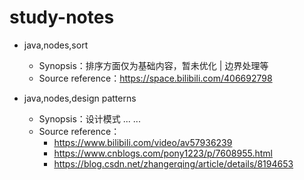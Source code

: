 # study-notes
- java,nodes,sort
    - Synopsis：排序方面仅为基础内容，暂未优化 | 边界处理等
    - Source reference：https://space.bilibili.com/406692798
    
- java,nodes,design patterns
    - Synopsis：设计模式 ... ...
    - Source reference：
        - https://www.bilibili.com/video/av57936239
        - https://www.cnblogs.com/pony1223/p/7608955.html
        - https://blog.csdn.net/zhangerqing/article/details/8194653
    
